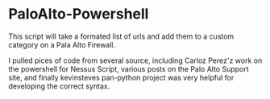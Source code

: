 # PaloAlto-Powershell

This script will take a formated list of urls and add them to a custom category on a Pala Alto Firewall.  

I pulled pices of code from several source, including Carloz Perez'z work on the powershell for Nessus Script, various posts on the Palo Alto Support site, and finally kevinsteves pan-python project was very helpful for developing the correct syntax.
